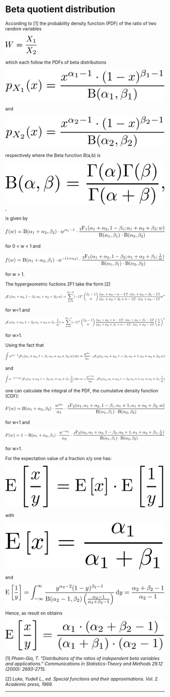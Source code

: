# Beta quotient distribution

According to [1] the probability density function (PDF) of the ratio of two random variables

<img src="images/w.png" width="100">

which each follow the PDFs of beta distributions

![](images/p1.png)

and

![](images/p2.png)

respectively where the Beta function B(a,b) is

![](images/B.png),

is given by

![](images/f_l1.png)

for 0 < w < 1 and

![](images/f_g1.png)

for w > 1.

The hypergeometric fuctions 2F1 take the form [2]

![](images/2F1_l1.png)

for w<1 and

![](images/2F1_g1.png)

for w>1.

Using the fact that

![](images/int_1.png)

and

![](images/int_2.png)

one can calculate the integral of the PDF, the cumulative density function (CDF):

![](images/F_l1.png)

for w<1 and 

![](images/F_g1.png)

for w>1.

For the expectation value of a fraction x/y one has:

![](images/E_frac.png)

with

![](images/E_x.png)

and

![](images/E_yinv.png)

Hence, as result on obtains

![](images/E_complete.png)







[1] _Pham-Gia, T. "Distributions of the ratios of independent beta variables and applications." Communications in Statistics-Theory and Methods 29.12 (2000): 2693-2715._

[2] _Luke, Yudell L., ed. Special functions and their approximations. Vol. 2. Academic press, 1969._

---